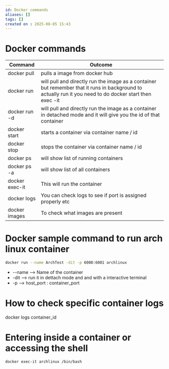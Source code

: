 ```yaml
---
id: Docker commands
aliases: []
tags: []
created on : 2025-08-05 15:43
---
```


# Docker commands 

| Command        | Outcome                                                          |
| -------------- | ---------------------------------------------------------------- |
| docker pull    | pulls a image from docker hub                                    |
| docker run     | will pull and directly run the image as a container but remember that it runs in background to actually run it you need to do docker start then exec -it |
| docker run -d    | will pull and directly run the image as a container in detached mode and it will give you the id of that container|
| docker start   | starts a container via container name / id                                                           |
| docker stop    | stops the container via container name / id                                                          |
| docker ps      | will show list of running containers                             |
| docker ps -a   | will show list of all containers                                 |
| docker exec-it | This will run the container                                                          |
| docker logs    | You can check logs to see if port is assigned properly etc                                                          |
| docker images    | To check what images are present |


# Docker sample command to run arch linux container

```bash
docker run --name ArchTest -dit -p 6000:6001 archlinux 
```

-  --name  --> Name of the container
-  -dit  --> run it in dettach mode and and with a interactive terminal 
-  -p  --> host_port : container_port

# How to check specific container logs 

docker logs container_id


# Entering inside a container or accessing the shell

```bash
docker exec-it archlinux /bin/bash
```
